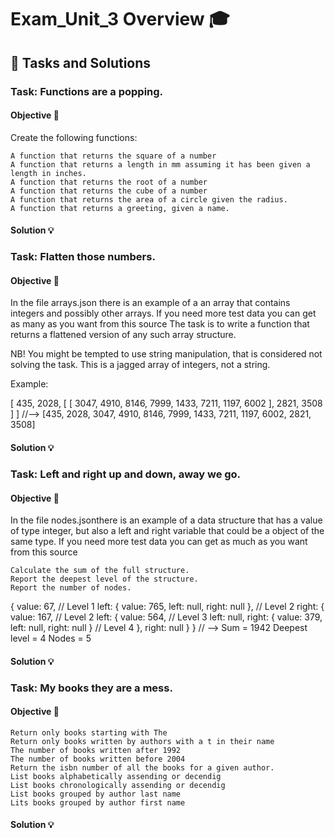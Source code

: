 # Exam_Unit_3 Overview 🎓

## 📝 Tasks and Solutions

### Task: Functions are a popping.

#### Objective 🎯
Create the following functions:

    A function that returns the square of a number
    A function that returns a length in mm assuming it has been given a length in inches.
    A function that returns the root of a number
    A function that returns the cube of a number
    A function that returns the area of a circle given the radius.
    A function that returns a greeting, given a name.

#### Solution 💡
    
### Task: Flatten those numbers.

#### Objective 🎯
In the file arrays.json there is an example of a an array that contains integers and possibly other arrays. If you need more test data you can get as many as you want from this source The task is to write a function that returns a flattened version of any such array structure.

NB! You might be tempted to use string manipulation, that is considered not solving the task. This is a jagged array of integers, not a string.

Example:

[
  435,
  2028,
  [
    [
      3047, 4910, 8146,
      7999, 1433, 7211,
      1197, 6002
    ],
    2821,
    3508
  ]
]
//--> 
[435, 2028, 3047, 4910, 8146, 7999, 1433, 7211, 1197, 6002, 2821, 3508]

#### Solution 💡

### Task: Left and right up and down, away we go.

#### Objective 🎯
In the file nodes.jsonthere is an example of a data structure that has a value of type integer, but also a left and right variable that could be a object of the same type. If you need more test data you can get as much as you want from this source

    Calculate the sum of the full structure.
    Report the deepest level of the structure.
    Report the number of nodes.

{
  value: 67, // Level 1
  left: { value: 765, left: null, right: null }, // Level 2
  right: {
    value: 167, // Level 2
    left: {
      value: 564, // Level 3
      left: null,
      right: { value: 379, left: null, right: null } // Level 4
    },
    right: null
  }
}
// --> 
Sum = 1942
Deepest level = 4
Nodes = 5


#### Solution 💡

### Task: My books they are a mess.

#### Objective 🎯

    Return only books starting with The
    Return only books written by authors with a t in their name
    The number of books written after 1992
    The number of books written before 2004
    Return the isbn number of all the books for a given author.
    List books alphabetically assending or decendig
    List books chronologically assending or decendig
    List books grouped by author last name
    Lits books grouped by author first name

#### Solution 💡
